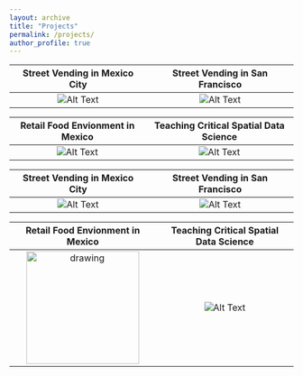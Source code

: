 ```yaml
---
layout: archive
title: "Projects"
permalink: /projects/
author_profile: true
---
```


 Street Vending in Mexico City            |  Street Vending in San Francisco
:-------------------------:|:-------------------------:
![Alt Text](https://media.giphy.com/media/vFKqnCdLPNOKc/giphy.gif)  |  ![Alt Text](https://media.giphy.com/media/vFKqnCdLPNOKc/giphy.gif)

Retail Food Envionment in Mexico             |  Teaching Critical Spatial Data Science
:-------------------------:|:-------------------------:
![Alt Text](https://c.tenor.com/nrT1mIfhH9IAAAAd/tom-and-jerry-hungry.gif)  |  ![Alt Text](https://media.giphy.com/media/vFKqnCdLPNOKc/giphy.gif)



 Street Vending in Mexico City            |  Street Vending in San Francisco
:-------------------------:|:-------------------------:
![Alt Text](https://media.giphy.com/media/vFKqnCdLPNOKc/giphy.gif)  |  ![Alt Text](https://media.giphy.com/media/vFKqnCdLPNOKc/giphy.gif)

Retail Food Envionment in Mexico             |  Teaching Critical Spatial Data Science
:-------------------------:|:-------------------------:
<img src="[drawing.jpg](https://c.tenor.com/nrT1mIfhH9IAAAAd/tom-and-jerry-hungry.gif)" alt="drawing" width="200"/>  |  ![Alt Text](https://media.giphy.com/media/vFKqnCdLPNOKc/giphy.gif)


